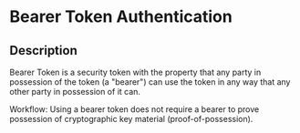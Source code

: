# Bearer Token Authentication

## Description

Bearer Token is a security token with the property that any party in possession of the token (a "bearer") can use the token in any way that any other party in possession of it can.

Workflow: Using a bearer token does not require a bearer to prove possession of cryptographic key material (proof-of-possession).

